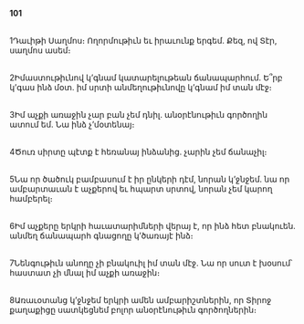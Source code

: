 **101**

\
1Դաւիթի Սաղմոս։ Ողորմութիւն եւ իրաւունք երգեմ. Քեզ, ով Տէր, սաղմոս ասեմ։

\
2Իմաստութիւնով կ’գնամ կատարելութեան ճանապարհում. Ե՞րբ կ’գաս ինձ մօտ. իմ սրտի անմեղութիւնովը կ’գնամ իմ տան մէջ։

\
3Իմ աչքի առաջին չար բան չեմ դնիլ. անօրէնութիւն գործողին ատում եմ. Նա ինձ չ’մօտենայ։

\
4Ծուռ սիրտը պէտք է հեռանայ ինձանից. չարին չեմ ճանաչիլ։

\
5Նա որ ծածուկ բամբասում է իր ընկերի դէմ, նորան կ’ջնջեմ. նա որ ամբարտաւան է աչքերով եւ հպարտ սրտով, նորան չեմ կարող համբերել։

\
6Իմ աչքերը երկրի հաւատարիմների վերայ է, որ ինձ հետ բնակուեն. անմեղ ճանապարհ գնացողը կ’ծառայէ ինձ։

\
7Նենգութիւն անողը չի բնակուիլ իմ տան մէջ. Նա որ սուտ է խօսում՝ հաստատ չի մնալ իմ աչքի առաջին։

\
8Առաւօտանց կ’ջնջեմ երկրի ամեն ամբարիշտներին, որ Տիրոջ քաղաքիցը սատկեցնեմ բոլոր անօրէնութիւն գործողներին։
